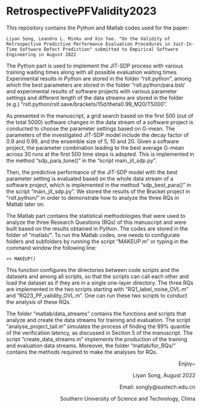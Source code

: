 # RetrospectivePFValidity2023

This repository contains the Python and Matlab codes used for the paper:
```
Liyan Song, Leandro L. Minku and Xin Yao. "On the Validity of Retrospective Predictive Performance Evaluation Procedures in Just-In-Time Software Defect Prediction" submitted to Empirical Software Engineering in August 2022
```

The Python part is used to implement the JIT-SDP process with various training waiting times along with all possible evaluation waiting times. Experimental results in Python are stored in the folder “rslt.python”, among which the best parameters are stored in the folder “rslt.python/para.bst/ and experimental results of software projects with various parameter settings and different length of the data streams are stored in the folder (e.g.) “rslt.python/rslt.save/brackets/15d/theta0.99_M20/T5000”. 

As presented in the manuscript, a grid search based on the first 500 (out of the total 5000) software changes in the data stream of a software project is conducted to choose the parameter settings based on G-mean. The parameters of the investigated JIT-SDP model include the decay factor of 0.9 and 0.99, and the ensemble size of 5, 10 and 20. Given a software project, the parameter combination leading to the best average G-mean across 30 runs at the first 500 time steps is adopted. This is implemented in the method “sdp_para_tune()” in the “script main_jit_sdp.py”. 

Then, the predictive performance of the JIT-SDP model with the best parameter setting is evaluated based on the whole data stream of a software project, which is implemented in the method “sdp_best_para()” in the script “main_jit_sdp.py”. We stored the results of the Bracket project in “rslt.python/” in order to demonstrate how to analyze the three RQs in Matlab later on. 

The Matlab part contains the statistical methodologies that were used to analyze the three Research Questions (RQs) of this manuscript and were built based on the results obtained in Python. The codes are stored in the folder of “matlab/”. To run the Matlab codes, one needs to configurate folders and subfolders by running the script “MAKEUP.m” or typing in the command window the following line:

    >> MAKEUP()

This function configures the directories between code scripts and the datasets and among all scripts, so that the scripts can call each other and load the dataset as if they are in a single one-layer directory. The three RQs are implemented in the two scripts starting with “RQ1_label_noise_OVL.m” and “RQ23_PF_validity_OVL.m”. One can run these two scripts to conduct the analysis of these RQs. 

The folder “matlab/data_streams” contains the functions and scripts that analyze and create the data streams for training and evaluation. The script “analyse_project_tail.m” simulates the process of finding the 99% quantile of the verification latency, as discussed in Section 5 of the manuscript. The script “create_data_streams.m” implements the production of the training and evaluation data streams. Moreover, the folder “matlab/for_RQs/” contains the methods required to make the analyses for RQs. 


<p align="right">Enjoy~</p>
<p align="right">Liyan Song, August 2022</p>
<p align="right">Email: songly@sustech.edu.cn</p>
<p align="right">Southern University of Science and Technology, China</p>



